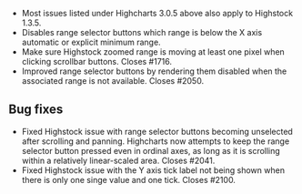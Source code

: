 - Most issues listed under Highcharts 3.0.5 above also apply to Highstock 1.3.5.
- Disables range selector buttons which range is below the X axis automatic or explicit minimum range.
- Make sure Highstock zoomed range is moving at least one pixel when clicking scrollbar buttons. Closes #1716.
- Improved range selector buttons by rendering them disabled when the associated range is not available. Closes #2050.
## Bug fixes 
- Fixed Highstock issue with range selector buttons becoming unselected after scrolling and panning. Highcharts now attempts to keep the range selector button pressed even in ordinal axes, as long as it is scrolling within a relatively linear-scaled area. Closes #2041.
- Fixed Highstock issue with the Y axis tick label not being shown when there is only one singe value and one tick. Closes #2100.